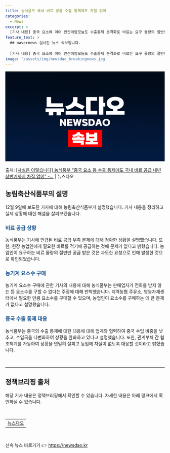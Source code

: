```yaml
---
title: 농식품부 국내 비료 공급 수출 통제에도 차질 없어
categories:
  - News
excerpt: >
  [기사 내용] 중국 요소에 이어 인산이암모늄도 수출통제 본격화로 비료는 요구 물량의 절반만 공급 받고, 농기…
feature_text: >
  ## navernews 실시간 뉴스 속보입니다.

  [기사 내용] 중국 요소에 이어 인산이암모늄도 수출통제 본격화로 비료는 요구 물량의 절반만 공급 받고, 농기…
image: '/assets/img/newsdao_breakingnews.jpg'
---
```


![뉴스다오 속보](/assets/img/newsdao_breakingnews.jpg)

<p>출처: <a href="https://newsdao.kr/2790" rel="dofollow">[사실은 이렇습니다] 농식품부 “중국 요소 등 수출 통제에도 국내 비료 공급 내년 상반기까지 차질 없어” -…</a> | 뉴스다오</p>

<h2 data-ke-size="size26">농림축산식품부의 설명</h2>
<p data-ke-size="size16">12월 9일에 보도된 기사에 대해 농림축산식품부가 설명했습니다. 기사 내용을 정리하고 실제 상황에 대한 해설을 살펴보겠습니다.</p>

<h3><b><span style="color: #1a5490;">비료 공급 상황</span></b></h3>
<p data-ke-size="size16">농식품부는 기사에 언급된 비료 공급 부족 문제에 대해 정확한 상황을 설명했습니다. 또한, 현장 농업인에게 필요한 비료를 적기에 공급하는 것에 문제가 없다고 밝혔습니다. 농업인이 요구하는 비료 물량의 절반만 공급 받은 것은 과도한 요청으로 인해 발생한 것으로 확인되었습니다.</p>

<h3><b><span style="color: #1a5490;">농기계 요소수 구매</span></b></h3>
<p data-ke-size="size16">농기계 요소수 구매에 관한 기사의 내용에 대해 농식품부는 판매업자가 전화를 받지 않는 등 요소수를 구할 수 없다는 주장에 대해 반박했습니다. 지역농협 주유소, 영농자재센터에서 필요한 만큼 요소수를 구매할 수 있으며, 농업인이 요소수를 구매하는 데 큰 문제가 없다고 설명했습니다.</p>

<h3><b><span style="color: #1a5490;">중국 수출 통제 대응</span></b></h3>
<p data-ke-size="size16">농식품부는 중국의 수출 통제에 대한 대응에 대해 업계와 협력하여 중국 수입 비중을 낮추고, 수입국을 다변화하여 상황을 완화하고 있다고 설명했습니다. 또한, 관계부처 간 협조체계를 가동하여 상황을 면밀히 살피고 농업에 차질이 없도록 대응할 것이라고 밝혔습니다.</p>

<p data-ke-size="size16">&nbsp;</p>

<hr>

<h2 data-ke-size="size26">정책브리핑 출처</h2>
<p data-ke-size="size16">해당 기사 내용은 정책브리핑에서 확인할 수 있습니다. 자세한 내용은 아래 링크에서 확인하실 수 있습니다.</p>
<p data-ke-size="size16">&nbsp;</p>
<table>
<tbody>
<tr>
<td style="text-align: center; height: 17px;"><a href="https://newsdao.kr/2790">뉴스다오</a></td>
</tr>
</tbody>
</table>
<p data-ke-size="size16">&nbsp;</p> 

신속 뉴스 바로가기 👉 <a href="https://newsdao.kr" rel="dofollow">https://newsdao.kr</a>



